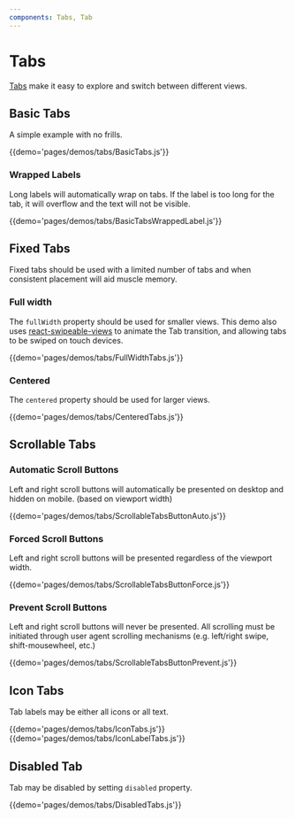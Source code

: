 ```yaml
---
components: Tabs, Tab
---
```


# Tabs

[Tabs](https://material.google.com/components/tabs.html) make it easy to explore and switch between different views.

## Basic Tabs

A simple example with no frills.

{{demo='pages/demos/tabs/BasicTabs.js'}}

### Wrapped Labels

Long labels will automatically wrap on tabs. If the label is too long for the tab, it will overflow and the text will not be visible.

{{demo='pages/demos/tabs/BasicTabsWrappedLabel.js'}}

## Fixed Tabs

Fixed tabs should be used with a limited number of tabs and when consistent placement will aid muscle memory.

### Full width

The `fullWidth` property should be used for smaller views.
This demo also uses [react-swipeable-views](https://github.com/oliviertassinari/react-swipeable-views) to animate the Tab transition, and allowing tabs to be swiped on touch devices.

{{demo='pages/demos/tabs/FullWidthTabs.js'}}

### Centered

The `centered` property should be used for larger views.

{{demo='pages/demos/tabs/CenteredTabs.js'}}

## Scrollable Tabs

### Automatic Scroll Buttons

Left and right scroll buttons will automatically be presented on desktop and hidden on mobile. (based on viewport width)

{{demo='pages/demos/tabs/ScrollableTabsButtonAuto.js'}}

### Forced Scroll Buttons

Left and right scroll buttons will be presented regardless of the viewport width.

{{demo='pages/demos/tabs/ScrollableTabsButtonForce.js'}}

### Prevent Scroll Buttons

Left and right scroll buttons will never be presented.  All scrolling must be initiated through user agent scrolling mechanisms (e.g. left/right swipe, shift-mousewheel, etc.)

{{demo='pages/demos/tabs/ScrollableTabsButtonPrevent.js'}}

## Icon Tabs

Tab labels may be either all icons or all text.

{{demo='pages/demos/tabs/IconTabs.js'}}
{{demo='pages/demos/tabs/IconLabelTabs.js'}}

## Disabled Tab

Tab may be disabled by setting `disabled` property.

{{demo='pages/demos/tabs/DisabledTabs.js'}}

